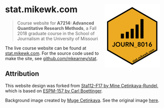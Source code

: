 
<!-- README.md is generated from README.Rmd. Please edit that file -->

# stat.mikewk.com <img src="static/favicon.png" width="180px" align="right" />

> Course website for **A7214: Advanced Quantitative Research
> Methods**, a Fall 2018 graduate course in the School of Journalism at
> the University of Missouri

The live course website can be found at
[stat.mikewk.com](https://stat.mikewk.com). For the source code used to
make the site, see
[github.com/mkearney/stat](https://github.com/mkearney/stat/).

## Attribution

This website design was forked from [Sta112-F17 by Mine
Cetinkaya-Rundel](https://github.com/Sta112-F17/website/commits?author=mine-cetinkaya-rundel),
which is based on [ESPM-157 by Carl
Boettinger](https://espm-157.carlboettiger.info/).

Background image created by [Muge
Cetinkaya](https://dribbble.com/muuuuge). See the original image
[here](http://www2.stat.duke.edu/courses/Spring18/Sta199/img/mugesketch.png).
